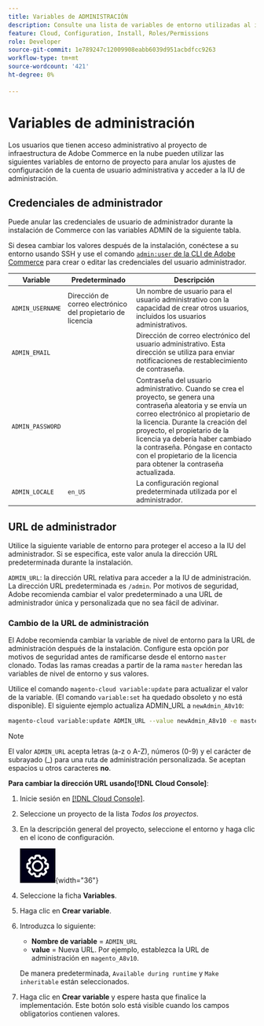 ```yaml
---
title: Variables de ADMINISTRACIÓN
description: Consulte una lista de variables de entorno utilizadas al instalar Adobe Commerce en la infraestructura en la nube.
feature: Cloud, Configuration, Install, Roles/Permissions
role: Developer
source-git-commit: 1e789247c12009908eabb6039d951acbdfcc9263
workflow-type: tm+mt
source-wordcount: '421'
ht-degree: 0%

---
```


# Variables de administración

Los usuarios que tienen acceso administrativo al proyecto de infraestructura de Adobe Commerce en la nube pueden utilizar las siguientes variables de entorno de proyecto para anular los ajustes de configuración de la cuenta de usuario administrativa y acceder a la IU de administración.

## Credenciales de administrador

Puede anular las credenciales de usuario de administrador durante la instalación de Commerce con las variables ADMIN de la siguiente tabla.

Si desea cambiar los valores después de la instalación, conéctese a su entorno usando SSH y use el comando [`admin:user` de la CLI de Adobe Commerce](https://experienceleague.adobe.com/docs/commerce-operations/installation-guide/tutorials/admin.html) para crear o editar las credenciales del usuario administrador.

| Variable | Predeterminado | Descripción |
| -------------- | --------------------------- | ----------- |
| `ADMIN_USERNAME` | Dirección de correo electrónico del propietario de licencia | Un nombre de usuario para el usuario administrativo con la capacidad de crear otros usuarios, incluidos los usuarios administrativos. |
| `ADMIN_EMAIL` |                             | Dirección de correo electrónico del usuario administrativo. Esta dirección se utiliza para enviar notificaciones de restablecimiento de contraseña. |
| `ADMIN_PASSWORD` |                             | Contraseña del usuario administrativo. Cuando se crea el proyecto, se genera una contraseña aleatoria y se envía un correo electrónico al propietario de la licencia. Durante la creación del proyecto, el propietario de la licencia ya debería haber cambiado la contraseña. Póngase en contacto con el propietario de la licencia para obtener la contraseña actualizada. |
| `ADMIN_LOCALE` | `en_US` | La configuración regional predeterminada utilizada por el administrador. |

## URL de administrador

Utilice la siguiente variable de entorno para proteger el acceso a la IU del administrador. Si se especifica, este valor anula la dirección URL predeterminada durante la instalación.

`ADMIN_URL`: la dirección URL relativa para acceder a la IU de administración. La dirección URL predeterminada es `/admin`. Por motivos de seguridad, Adobe recomienda cambiar el valor predeterminado a una URL de administrador única y personalizada que no sea fácil de adivinar.

### Cambio de la URL de administración

El Adobe recomienda cambiar la variable de nivel de entorno para la URL de administración después de la instalación. Configure esta opción por motivos de seguridad antes de ramificarse desde el entorno `master` clonado. Todas las ramas creadas a partir de la rama `master` heredan las variables de nivel de entorno y sus valores.

Utilice el comando `magento-cloud variable:update` para actualizar el valor de la variable. (El comando `variable:set` ha quedado obsoleto y no está disponible). El siguiente ejemplo actualiza ADMIN_URL a `newAdmin_A8v10`:

```bash
magento-cloud variable:update ADMIN_URL --value newAdmin_A8v10 -e master
```

>[!NOTE]
>
>El valor `ADMIN_URL` acepta letras (a-z o A-Z), números (0-9) y el carácter de subrayado (_) para una ruta de administración personalizada. Se aceptan espacios u otros caracteres **no**.

**Para cambiar la dirección URL usando[!DNL Cloud Console]**:

1. Inicie sesión en [[!DNL Cloud Console]](https://console.adobecommerce.com).

1. Seleccione un proyecto de la lista _Todos los proyectos_.

1. En la descripción general del proyecto, seleccione el entorno y haga clic en el icono de configuración.

   ![Configuración del proyecto](../../assets/icon-configure.png){width="36"}

1. Seleccione la ficha **Variables**.

1. Haga clic en **Crear variable**.

1. Introduzca lo siguiente:

   - **Nombre de variable** = `ADMIN_URL`
   - **value** = Nueva URL. Por ejemplo, establezca la URL de administración en `magento_A8v10`.

   De manera predeterminada, `Available during runtime` y `Make inheritable` están seleccionados.

1. Haga clic en **Crear variable** y espere hasta que finalice la implementación. Este botón solo está visible cuando los campos obligatorios contienen valores.
